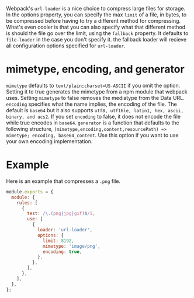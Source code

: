 Webpack's `url-loader` is a nice choice to compress large files
for storage. In the options property, you can specify the max `limit`
of a file, in bytes, to be compressed before having to try a different
method for compressing. What's even cooler is that you can also specify
what that different method is should the file go over the limit, using
the `fallback` property. It defaults to `file-loader` in the case you
don't specify it. the fallback loader will recieve all configuration
options specified for `url-loader`.

# mimetype, encoding, and generator

`mimetype` defaults to `text/plain;charset=US-ASCII` if you omit the option.
Setting it to true generates the mimetype from a npm module that webpack
uses. Setting `mimetype` to false removes the mediatype from the Data URL.
`encoding` specifies what the name implies, the encoding of the file. The
default is `base64` but it also supports
`utf8, utf16le, latin1, hex, ascii, binary, and ucs2`. If you set `encoding`
to false, it does not encode the file while true encodes in `base64`.
`generator` is a function that defaults to the following structure,
`(mimetype,encoding,content,resourcePath) => mimetype; encoding, base64_content`.
Use this option if you want to use your own encoding implementation.

# Example

Here is an example that compresses a `.png` file.

```javascript
module.exports = {
  module: {
    rules: [
      {
        test: /\.(png|jpg|gif)$/i,
        use: [
          {
            loader: 'url-loader',
            options: {
              limit: 8192,
              mimetype: 'image/png',
              encoding: true,
            },
          },
        ],
      },
    ],
  },
};
```
